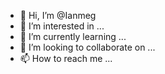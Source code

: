 - 👋 Hi, I’m @Ianmeg
- 👀 I’m interested in ...
- 🌱 I’m currently learning ...
- 💞️ I’m looking to collaborate on ...
- 📫 How to reach me ...

<!---
Ianmeg/Ianmeg is a ✨ special ✨ repository because its `README.md` (this file) appears on your GitHub profile.
You can click the Preview link to take a look at your changes.
--->
